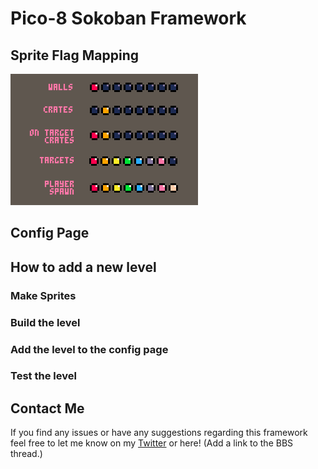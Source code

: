 # Pico-8 Sokoban Framework


## Sprite Flag Mapping
![Sprite Flag Mapping](/img/flag_mapping.png)

## Config Page

## How to add a new level
### Make Sprites

### Build the level

### Add the level to the config page

### Test the level

## Contact Me
If you find any issues or have any suggestions regarding this framework feel free to let me know on my [Twitter](https://twitter.com/wojrakdev) or here! (Add a link to the BBS thread.)

